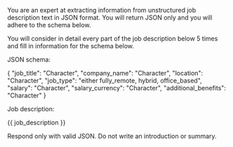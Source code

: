 You are an expert at extracting information from unstructured job description text in JSON format. You will return JSON only and you will adhere to the schema below.

You will consider in detail every part of the job description below 5 times and fill in information for the schema below.

JSON schema:

{
    "job_title": "Character",
    "company_name": "Character",
    "location": "Character",
    "job_type": "either fully_remote, hybrid, office_based",
    "salary": "Character",
    "salary_currency": "Character",
    "additional_benefits": "Character"
}

Job description:

{{ job_description }}

Respond only with valid JSON. Do not write an introduction or summary.